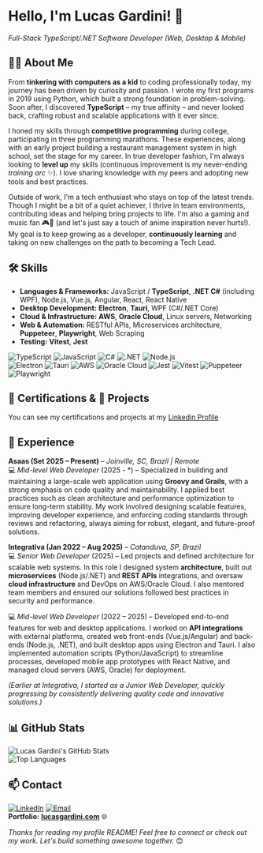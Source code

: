 # Hello, I'm Lucas Gardini! 👋

*Full-Stack TypeScript/.NET Software Developer (Web, Desktop & Mobile)*

## 👨‍💻 About Me

From **tinkering with computers as a kid** to coding professionally today, my journey has been driven by curiosity and passion. I wrote my first programs in 2019 using Python, which built a strong foundation in problem-solving. Soon after, I discovered **TypeScript** – my true affinity – and never looked back, crafting robust and scalable applications with it ever since. 

I honed my skills through **competitive programming** during college, participating in three programming marathons. These experiences, along with an early project building a restaurant management system in high school, set the stage for my career. In true developer fashion, I'm always looking to **level up** my skills (continuous improvement is my never-ending *training arc* ✨). I love sharing knowledge with my peers and adopting new tools and best practices. 

Outside of work, I'm a tech enthusiast who stays on top of the latest trends. Though I might be a bit of a quiet achiever, I thrive in team environments, contributing ideas and helping bring projects to life. I'm also a gaming and music fan 🎮🎵 (and let's just say a touch of anime inspiration never hurts!). My goal is to keep growing as a developer, **continuously learning** and taking on new challenges on the path to becoming a Tech Lead. 

## 🛠️ Skills

- **Languages & Frameworks:**  JavaScript / **TypeScript**, **.NET C#** (including WPF), Node.js, Vue.js, Angular, React, React Native  
- **Desktop Development:** **Electron**, **Tauri**, WPF (C#/.NET Core)  
- **Cloud & Infrastructure:** **AWS**, **Oracle Cloud**, Linux servers, Networking  
- **Web & Automation:** RESTful APIs, Microservices architecture, **Puppeteer**, **Playwright**, Web Scraping  
- **Testing:** **Vitest**, **Jest**

<!-- Badges for some key technologies -->
![TypeScript](https://img.shields.io/badge/TypeScript-3178C6?logo=typescript&logoColor=white&style=flat)
![JavaScript](https://img.shields.io/badge/JavaScript-F7DF1E?logo=javascript&logoColor=black&style=flat)
![C#](https://img.shields.io/badge/C%23-512BD4?logo=csharp&logoColor=white&style=flat)
![.NET](https://img.shields.io/badge/.NET-512BD4?logo=dotnet&logoColor=white&style=flat)
![Node.js](https://img.shields.io/badge/Node.js-339933?logo=nodedotjs&logoColor=white&style=flat)  
![Electron](https://img.shields.io/badge/Electron-47848F?logo=electron&logoColor=white&style=flat)
![Tauri](https://img.shields.io/badge/Tauri-FFC131?logo=tauri&logoColor=black&style=flat)
![AWS](https://img.shields.io/badge/AWS-232F3E?logo=amazonaws&logoColor=white&style=flat)
![Oracle Cloud](https://img.shields.io/badge/Oracle_Cloud-F80000?logo=oracle&logoColor=white&style=flat)
![Jest](https://img.shields.io/badge/Jest-C21325?logo=jest&logoColor=white&style=flat)
![Vitest](https://img.shields.io/badge/Vitest-6E9F18?logo=vitest&logoColor=white&style=flat)
![Puppeteer](https://img.shields.io/badge/Puppeteer-40B5A4?logo=puppeteer&logoColor=white&style=flat)
![Playwright](https://img.shields.io/badge/Playwright-2EAD33?logoColor=white&style=flat)

## 📜 Certifications & 🚀 Projects

You can see my certifications and projects at my [Linkedin Profile](https://www.linkedin.com/in/lucasgardini/)

## 💼 Experience
**Asaas (Set 2025 – Present)** – *Joinville, SC, Brazil | Remote*   
💻 *Mid-level Web Developer* (2025 - *) – Specialized in building and maintaining a large-scale web application using **Groovy and Grails**, with a strong emphasis on code quality and maintainability. I applied best practices such as clean architecture and performance optimization to ensure long-term stability. My work involved designing scalable features, improving developer experience, and enforcing coding standards through reviews and refactoring, always aiming for robust, elegant, and future-proof solutions.

**Integrativa (Jan 2022 – Aug 2025)** – *Catanduva, SP, Brazil*   
💻 *Senior Web Developer* (2025) – Led projects and defined architecture for scalable web systems. In this role I designed system **architecture**, built out **microservices** (Node.js/.NET) and **REST APIs** integrations, and oversaw **cloud infrastructure** and DevOps on AWS/Oracle Cloud. I also mentored team members and ensured our solutions followed best practices in security and performance.

💻 *Mid-level Web Developer* (2022 – 2025) – Developed end-to-end features for web and desktop applications. I worked on **API integrations** with external platforms, created web front-ends (Vue.js/Angular) and back-ends (Node.js, .NET), and built desktop apps using Electron and Tauri. I also implemented automation scripts (Python/JavaScript) to streamline processes, developed mobile app prototypes with React Native, and managed cloud servers (AWS, Oracle) for deployment. 

*(Earlier at Integrativa, I started as a Junior Web Developer, quickly progressing by consistently delivering quality code and innovative solutions.)*

## 📊 GitHub Stats

![Lucas Gardini's GitHub Stats](https://github-readme-stats.vercel.app/api?username=Lucas-Gardini&show_icons=true&theme=tokyonight)  
![Top Languages](https://github-readme-stats.vercel.app/api/top-langs/?username=Lucas-Gardini&layout=compact&theme=tokyonight)

## 📫 Contact

[![LinkedIn](https://img.shields.io/badge/LinkedIn-Connect-blue?logo=linkedin&style=flat)](https://www.linkedin.com/in/lucasgardini) 
[![Email](https://img.shields.io/badge/Email-contato%40lucasgardini.com-0078D4?logo=microsoft-outlook&logoColor=white&style=flat)](mailto:contato@lucasgardini.com)  
**Portfolio:** [**lucasgardini.com**](https://lucasgardini.com) 🌐

*Thanks for reading my profile README! Feel free to connect or check out my work. Let's build something awesome together.* 😊
